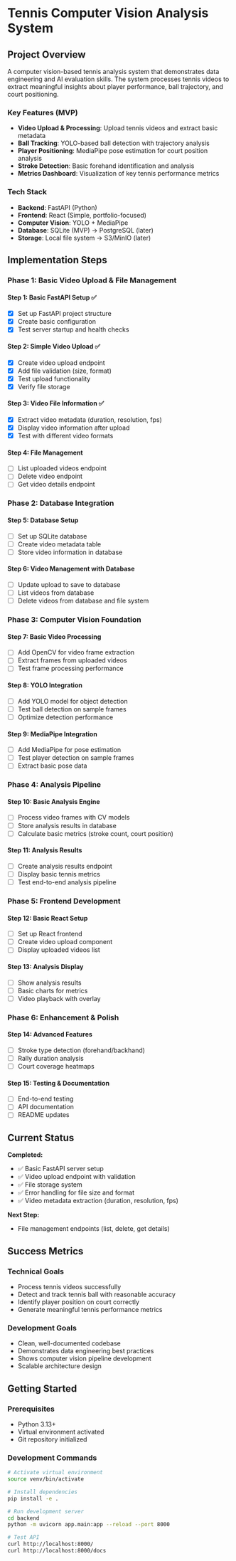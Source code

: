 # Tennis Computer Vision Analysis System

## Project Overview

A computer vision-based tennis analysis system that demonstrates data engineering and AI evaluation skills. The system processes tennis videos to extract meaningful insights about player performance, ball trajectory, and court positioning.

### Key Features (MVP)
- **Video Upload & Processing**: Upload tennis videos and extract basic metadata
- **Ball Tracking**: YOLO-based ball detection with trajectory analysis
- **Player Positioning**: MediaPipe pose estimation for court position analysis
- **Stroke Detection**: Basic forehand identification and analysis
- **Metrics Dashboard**: Visualization of key tennis performance metrics

### Tech Stack
- **Backend**: FastAPI (Python)
- **Frontend**: React (Simple, portfolio-focused)
- **Computer Vision**: YOLO + MediaPipe
- **Database**: SQLite (MVP) → PostgreSQL (later)
- **Storage**: Local file system → S3/MinIO (later)

## Implementation Steps

### Phase 1: Basic Video Upload & File Management

#### Step 1: Basic FastAPI Setup ✅
- [x] Set up FastAPI project structure
- [x] Create basic configuration
- [x] Test server startup and health checks

#### Step 2: Simple Video Upload ✅
- [x] Create video upload endpoint
- [x] Add file validation (size, format)
- [x] Test upload functionality
- [x] Verify file storage

#### Step 3: Video File Information ✅
- [x] Extract video metadata (duration, resolution, fps)
- [x] Display video information after upload
- [x] Test with different video formats

#### Step 4: File Management
- [ ] List uploaded videos endpoint
- [ ] Delete video endpoint
- [ ] Get video details endpoint

### Phase 2: Database Integration

#### Step 5: Database Setup
- [ ] Set up SQLite database
- [ ] Create video metadata table
- [ ] Store video information in database

#### Step 6: Video Management with Database
- [ ] Update upload to save to database
- [ ] List videos from database
- [ ] Delete videos from database and file system

### Phase 3: Computer Vision Foundation

#### Step 7: Basic Video Processing
- [ ] Add OpenCV for video frame extraction
- [ ] Extract frames from uploaded videos
- [ ] Test frame processing performance

#### Step 8: YOLO Integration
- [ ] Add YOLO model for object detection
- [ ] Test ball detection on sample frames
- [ ] Optimize detection performance

#### Step 9: MediaPipe Integration
- [ ] Add MediaPipe for pose estimation
- [ ] Test player detection on sample frames
- [ ] Extract basic pose data

### Phase 4: Analysis Pipeline

#### Step 10: Basic Analysis Engine
- [ ] Process video frames with CV models
- [ ] Store analysis results in database
- [ ] Calculate basic metrics (stroke count, court position)

#### Step 11: Analysis Results
- [ ] Create analysis results endpoint
- [ ] Display basic tennis metrics
- [ ] Test end-to-end analysis pipeline

### Phase 5: Frontend Development

#### Step 12: Basic React Setup
- [ ] Set up React frontend
- [ ] Create video upload component
- [ ] Display uploaded videos list

#### Step 13: Analysis Display
- [ ] Show analysis results
- [ ] Basic charts for metrics
- [ ] Video playback with overlay

### Phase 6: Enhancement & Polish

#### Step 14: Advanced Features
- [ ] Stroke type detection (forehand/backhand)
- [ ] Rally duration analysis
- [ ] Court coverage heatmaps

#### Step 15: Testing & Documentation
- [ ] End-to-end testing
- [ ] API documentation
- [ ] README updates

## Current Status

**Completed:**
- ✅ Basic FastAPI server setup
- ✅ Video upload endpoint with validation
- ✅ File storage system
- ✅ Error handling for file size and format
- ✅ Video metadata extraction (duration, resolution, fps)

**Next Step:**
- File management endpoints (list, delete, get details)

## Success Metrics

### Technical Goals
- Process tennis videos successfully
- Detect and track tennis ball with reasonable accuracy
- Identify player position on court correctly
- Generate meaningful tennis performance metrics

### Development Goals
- Clean, well-documented codebase
- Demonstrates data engineering best practices
- Shows computer vision pipeline development
- Scalable architecture design

## Getting Started

### Prerequisites
- Python 3.13+
- Virtual environment activated
- Git repository initialized

### Development Commands
```bash
# Activate virtual environment
source venv/bin/activate

# Install dependencies
pip install -e .

# Run development server
cd backend
python -m uvicorn app.main:app --reload --port 8000

# Test API
curl http://localhost:8000/
curl http://localhost:8000/docs
``` 